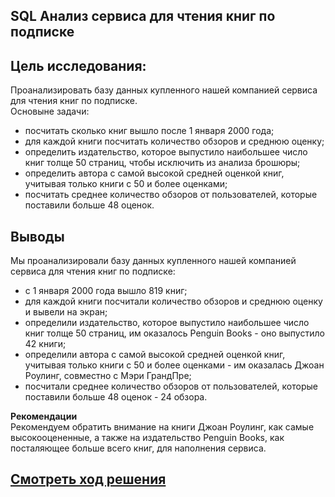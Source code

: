## SQL Анализ сервиса для чтения книг по подписке



## Цель исследования:

Проанализировать базу данных купленного нашей компанией сервиса для чтения книг по подписке.  
Основыне задачи:
- посчитать сколько книг вышло после 1 января 2000 года;
- для каждой книги посчитать количество обзоров и среднюю оценку;
- определить издательство, которое выпустило наибольшее число книг толще 50 страниц, чтобы исключить из анализа брошюры;
- определить автора с самой высокой средней оценкой книг, учитывая только книги с 50 и более оценками;
- посчитать среднее количество обзоров от пользователей, которые поставили больше 48 оценок.



## Выводы

Мы проанализировали базу данных купленного нашей компанией сервиса для чтения книг по подписке:
- с 1 января 2000 года вышло 819 книг;
- для каждой книги посчитали количество обзоров и среднюю оценку и вывели на экран;
- определили издательство, которое выпустило наибольшее число книг толще 50 страниц, им оказалось Penguin Books - оно выпустило 42 книги;
- определили автора с самой высокой средней оценкой книг, учитывая только книги с 50 и более оценками - им оказалась Джоан Роулинг, совместно с Мэри ГрандПре;
- посчитали среднее количество обзоров от пользователей, которые поставили больше 48 оценок - 24 обзора.  
  
**Рекомендации**  
Рекомендуем обратить внимание на книги Джоан Роулинг, как самые высокооцененные, а также на издательство Penguin Books, как посталяющее больше всего книг, для наполнения сервиса.  


## [Cмотреть ход решения](http://localhost:8888/notebooks/Projects/portfolio/14-book_service/1.0-lgg-sql_books.ipynb)
